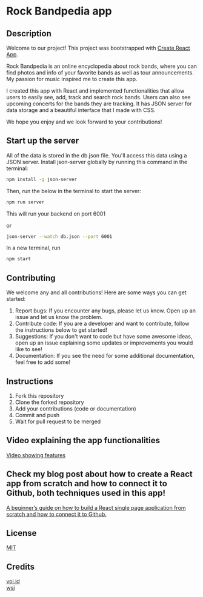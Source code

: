 # Rock Bandpedia app

## Description
Welcome to our project! This project was bootstrapped with [Create React App](https://github.com/facebook/create-react-app).

Rock Bandpedia is an online encyclopedia about rock bands, where you can find photos and info of your favorite bands as well as tour announcements. My passion for music inspired me to create this app. 

I created this app with React and implemented functionalities that allow users to easily see, add, track and search rock bands. Users can also see upcoming concerts for the bands they are tracking. It has JSON server for data storage and a beautiful interface that I made with CSS.

We hope you enjoy and we look forward to your contributions!

## Start up the server
All of the data is stored in the db.json file. You'll access this data using a JSON server. Install json-server globally by running this command in the terminal:

```bash
npm install -g json-server
```
Then, run the below in the terminal to start the server:

```bash
npm run server 
```
This will run your backend on port 6001

or
```bash
json-server --watch db.json --port 6001
```

In a new terminal, run
```bash
npm start
``` 

## Contributing
We welcome any and all contributions! Here are some ways you can get started:
1. Report bugs: If you encounter any bugs, please let us know. Open up an issue and let us know the problem.
2. Contribute code: If you are a developer and want to contribute, follow the instructions below to get started!
3. Suggestions: If you don't want to code but have some awesome ideas, open up an issue explaining some updates or improvements you would like to see!
4. Documentation: If you see the need for some additional documentation, feel free to add some!

## Instructions
1. Fork this repository
2. Clone the forked repository
3. Add your contributions (code or documentation)
4. Commit and push
5. Wait for pull request to be merged

## Video explaining the app functionalities

[Video showing features](https://youtu.be/k_j5auAiY3M)

## Check my blog post about how to create a React app from scratch and how to connect it to Github, both techniques used in this app! 

[A beginner’s guide on how to build a React single page application from scratch and how to connect it to Github.](https://medium.com/@anna-cole/a-beginners-guide-on-how-to-build-a-react-single-page-application-from-scratch-b925f9697573)

## License

[MIT](https://choosealicense.com/licenses/mit/)

## Credits
[voi.id](https://voi.id/en/lifestyle/121647) <br>
[wsj](https://www.wsj.com/articles/rap-is-huge-but-on-the-concert-circuit-rock-is-king-1538575751)